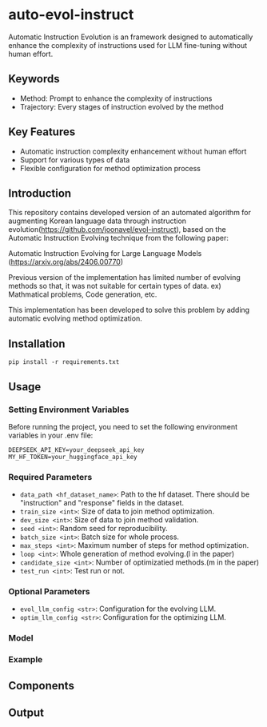 # auto-evol-instruct
Automatic Instruction Evolution is an framework designed to automatically enhance the complexity of instructions used for LLM fine-tuning without human effort.

## Keywords
- Method: Prompt to enhance the complexity of instructions
- Trajectory: Every stages of instruction evolved by the method

## Key Features
- Automatic instruction complexity enhancement without human effort
- Support for various types of data
- Flexible configuration for method optimization process

## Introduction
This repository contains developed version of an automated algorithm for augmenting Korean language data through instruction evolution(https://github.com/joonavel/evol-instruct), based on the Automatic Instruction Evolving technique from the following paper:

Automatic Instruction Evolving for Large Language Models
(https://arxiv.org/abs/2406.00770)

Previous version of the implementation has limited number of evolving methods so that, it was not suitable for certain types of data. ex) Mathmatical problems, Code generation, etc.

This implementation has been developed to solve this problem by adding automatic evolving method optimization.

## Installation
```
pip install -r requirements.txt
```

## Usage

### Setting Environment Variables
Before running the project, you need to set the following environment variables in your .env file:
```
DEEPSEEK_API_KEY=your_deepseek_api_key
MY_HF_TOKEN=your_huggingface_api_key
```

### Required Parameters
- ```data_path <hf_dataset_name>```: Path to the hf dataset. There should be "instruction" and "response" fields in the dataset.
- ```train_size <int>```: Size of data to join method optimization.
- ```dev_size <int>```: Size of data to join method validation.
- ```seed <int>```: Random seed for reproducibility.
- ```batch_size <int>```: Batch size for whole process.
- ```max_steps <int>```: Maximum number of steps for method optimization.
- ```loop <int>```: Whole generation of method evolving.(l in the paper)
- ```candidate_size <int>```: Number of optimizatied methods.(m in the paper)
- ```test_run <int>```: Test run or not.

### Optional Parameters
- ```evol_llm_config <str>```: Configuration for the evolving LLM.
- ```optim_llm_config <str>```: Configuration for the optimizing LLM.

### Model

### Example

## Components

## Output
